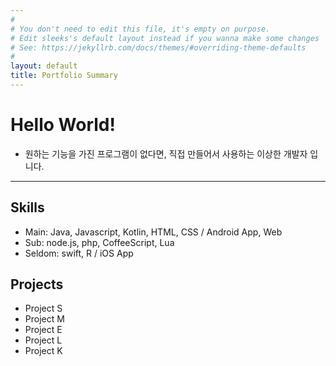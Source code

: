 ```yaml
---
#
# You don't need to edit this file, it's empty on purpose.
# Edit sleeks's default layout instead if you wanna make some changes
# See: https://jekyllrb.com/docs/themes/#overriding-theme-defaults
#
layout: default
title: Portfolio Summary
---
```


# Hello World!
* 원하는 기능을 가진 프로그램이 없다면, 직접 만들어서 사용하는 이상한 개발자 입니다.

***

<!--SPLIT_POINT-->

## Skills
* Main: Java, Javascript, Kotlin, HTML, CSS / Android App, Web
* Sub: node.js, php, CoffeeScript, Lua
* Seldom: swift, R / iOS App

<!--SPLIT_POINT-->

## Projects
* Project S
* Project M
* Project E
* Project L
* Project K